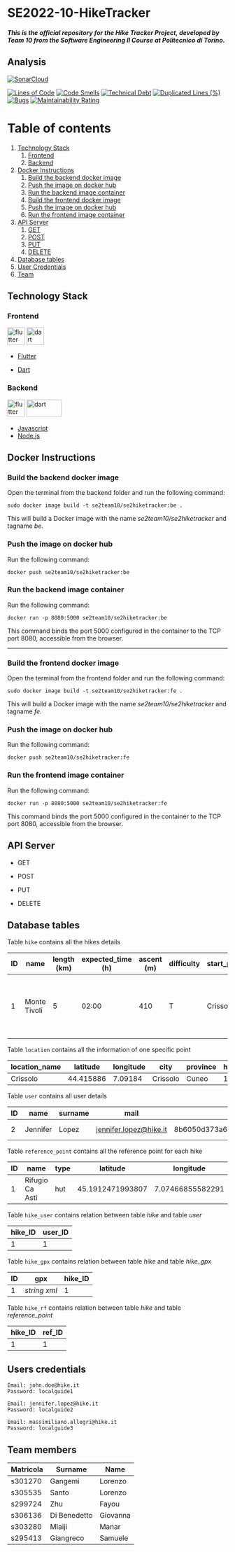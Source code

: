# SE2022-10-HikeTracker

##### This is the official repository for the Hike Tracker Project, developed by _Team 10_ from the Software Engineering II Course at Politecnico di Torino.

## Analysis

[![SonarCloud](https://sonarcloud.io/images/project_badges/sonarcloud-orange.svg)](https://sonarcloud.io/summary/new_code?id=SE2-TEAM10_se2022-10-HikeTracker) 

[![Lines of Code](https://sonarcloud.io/api/project_badges/measure?project=SE2-TEAM10_se2022-10-HikeTracker&metric=ncloc)](https://sonarcloud.io/summary/new_code?id=SE2-TEAM10_se2022-10-HikeTracker)   [![Code Smells](https://sonarcloud.io/api/project_badges/measure?project=SE2-TEAM10_se2022-10-HikeTracker&metric=code_smells)](https://sonarcloud.io/summary/new_code?id=SE2-TEAM10_se2022-10-HikeTracker)  [![Technical Debt](https://sonarcloud.io/api/project_badges/measure?project=SE2-TEAM10_se2022-10-HikeTracker&metric=sqale_index)](https://sonarcloud.io/summary/new_code?id=SE2-TEAM10_se2022-10-HikeTracker)   [![Duplicated Lines (%)](https://sonarcloud.io/api/project_badges/measure?project=SE2-TEAM10_se2022-10-HikeTracker&metric=duplicated_lines_density)](https://sonarcloud.io/summary/new_code?id=SE2-TEAM10_se2022-10-HikeTracker)   [![Bugs](https://sonarcloud.io/api/project_badges/measure?project=SE2-TEAM10_se2022-10-HikeTracker&metric=bugs)](https://sonarcloud.io/summary/new_code?id=SE2-TEAM10_se2022-10-HikeTracker)   [![Maintainability Rating](https://sonarcloud.io/api/project_badges/measure?project=SE2-TEAM10_se2022-10-HikeTracker&metric=sqale_rating)](https://sonarcloud.io/summary/new_code?id=SE2-TEAM10_se2022-10-HikeTracker)

# Table of contents
1. [Technology Stack](#technolystack)
    1. [Frontend](#frontend)
    2. [Backend](#backend)
2. [Docker Instructions](#docker)
    1. [Build the backend docker image](#buildbe)
    2. [Push the image on docker hub](#pushbe)
    3. [Run the backend image container](#runbe)
    4. [Build the frontend docker image](#buildfe)
    5. [Push the image on docker hub](#pushfe)
    6. [Run the frontend image container](#runfe) 
3. [API Server](#api)
    1. [GET](#get)
    2. [POST](#post)
    3. [PUT](#put)
    4. [DELETE](#delete)
4. [Database tables](#database)
5. [User Credentials](#usercredentials)
6. [Team](#team)




## Technology Stack <a name="technolystack">

### Frontend <a name="frontend">

<img src="https://www.vectorlogo.zone/logos/flutterio/flutterio-icon.svg" alt="flutter" width="40" height="40"/> <img src="https://www.vectorlogo.zone/logos/dartlang/dartlang-icon.svg" alt="dart" width="40" height="40"/>

- [Flutter](https://flutter.dev/)

- [Dart](https://dart.dev/)


### Backend <a name="backend">

<img src="https://upload.vectorlogo.zone/logos/javascript/images/239ec8a4-163e-4792-83b6-3f6d96911757.svg" alt="flutter" width="40" height="40"/> <img src="https://www.vectorlogo.zone/logos/nodejs/nodejs-ar21.svg" alt="dart" width="80" height="40"/>

- [Javascript](https://www.javascript.com/)
- [Node.js](https://nodejs.org/)


## Docker Instructions <a name="docker">

### Build the backend docker image <a name="buildbe">

Open the terminal from the backend folder and run the following command:
```
sudo docker image build -t se2team10/se2hiketracker:be .
```
This will build a Docker image with the name _se2team10/se2hiketracker_ and tagname _be_.

### Push the image on docker hub <a name="pushbe">

Run the following command:
```
docker push se2team10/se2hiketracker:be
```

### Run the backend image container <a name="runbe">

Run the following command: 
```
docker run -p 8080:5000 se2team10/se2hiketracker:be
```

This command binds the port 5000 configured in the container to the TCP port 8080, accessible from the browser.

---

### Build the frontend docker image <a name="buildfe">

Open the terminal from the frontend folder and run the following command:
```
sudo docker image build -t se2team10/se2hiketracker:fe .
```
This will build a Docker image with the name _se2team10/se2hiketracker_ and tagname _fe_.

### Push the image on docker hub <a name="pushfe">

Run the following command:
```
docker push se2team10/se2hiketracker:fe
```


### Run the frontend image container <a name="runfe">

Run the following command:
```
docker run -p 8080:5000 se2team10/se2hiketracker:fe
```

This command binds the port 5000 configured in the container to the TCP port 8080, accessible from the browser.



## API Server <a name="api">

* GET <a name="get">


* POST <a name="post">


* PUT <a name="put">


* DELETE <a name="delete">




## Database tables <a name="database">

Table `hike` contains all the hikes details

| ID | name      | length (km) | expected_time (h) | ascent (m) | difficulty   | start_point | end_point | description |    
|-----------|--------------|----------|-----------|--------------|----------|-----------|--------------|----------|      
| 1   | Monte Tivoli | 5  | 02:00 | 410 | T | Crissolo | Monte Tivoli | Really easy and frequented hike, with really low possibility of errors |


Table `location` contains all the information of one specific point

| location_name | latitude | longitude | city | province | hike_ID  |  
|-----------|--------------|----------|-----------|--------------|----------|      
| Crissolo   | 44.415886 | 7.09184  | Crissolo | Cuneo | 1 |

Table `user` contains all user details

| ID | name | surname | mail | password | salt | role | verified |
|-----------|--------------|----------|-----------|--------------|----------|--------------|----------|      
| 2   | Jennifer | Lopez  | jennifer.lopez@hike.it | 8b6050d373a65ad78349c9baa7c9b93b60c4ce7c4de47b9ac6f0e57afebd36c8 | 44f4316added2354 |Local guide | 1


Table `reference_point` contains all the reference point for each hike

| ID | name | type | latitude | longitude |
|-----------|--------------|----------|-----------|--------------|    
| 1   | Rifugio Ca Asti | hut  | 45.1912471993807 | 7.07466855582291 | 


Table `hike_user` contains relation between table _hike_ and table _user_

| hike_ID | user_ID |
|-----------|-----|    
| 1   | 1 |  


Table `hike_gpx` contains relation between table _hike_ and table _hike_gpx_

| ID | gpx | hike_ID |
|-------|--------|----------|     
| 1   | _string xml_ | 1  | 

Table `hike_rf` contains relation between table _hike_ and table _reference_point_

| hike_ID | ref_ID |
|-----------|-----|    
| 1   | 1 |  


## Users credentials <a name="usercredentials">

```
Email: john.doe@hike.it
Password: localguide1
```

```
Email: jennifer.lopez@hike.it
Password: localguide2
```

```
Email: massimiliano.allegri@hike.it
Password: localguide3
```



## Team members <a name="team">

| Matricola | Surname      | Name     |      
|-----------|--------------|----------|      
| s301270   | Gangemi      | Lorenzo  |
| s305535   | Santo        | Lorenzo  |
| s299724   | Zhu          | Fayou    |
| s306136   | Di Benedetto | Giovanna |
| s303280   | Mlaiji       | Manar    |
| s295413   | Giangreco    | Samuele  |




